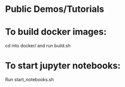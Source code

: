 # Public Demos/Tutorials

# To build docker images:
cd into docker/ and run build.sh

# To start jupyter notebooks:
Run start_notebooks.sh

